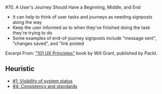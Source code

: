 #70. A User's Journey Should Have a Beginning, Middle, and End
-  It can help to think of user tasks and journeys as needing signposts along the way
-  Keep the user informed as to when they've finished doing the task they're trying to do
-  Some examples of end-of-journey signposts include "message sent", "changes saved", and "link posted

Excerpt From: ["101 UX Principles"](https://www.packtpub.com/web-development/101-ux-principles) book by Will Grant, published by Packt.

## Heuristic
- [#1: Visibility of system status](https://github.com/fullcircle23/fullcircle23.github.io/blob/master/2020/ui-ux/10-usability-heuristics-for-user-interface-design.md#1-visibility-of-system-status-feedback)
- [#4: Consistency and standards](https://github.com/fullcircle23/fullcircle23.github.io/blob/master/2020/ui-ux/10-usability-heuristics-for-user-interface-design.md#4-consistency-and-standards-consistency)
